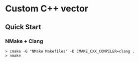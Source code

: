 # Custom C++ vector

## Quick Start

### NMake + Clang

```console
> cmake -G "NMake Makefiles" -D CMAKE_CXX_COMPILER=clang .
> nmake
```